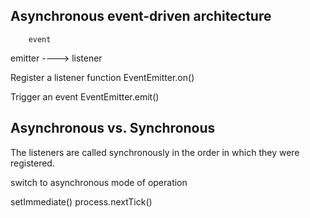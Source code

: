 Asynchronous event-driven architecture
---

        event
emitter ----> listener

Register a listener function
  EventEmitter.on()

Trigger an event
  EventEmitter.emit()

Asynchronous vs. Synchronous
---

The listeners are called synchronously in the order in which they were registered.

switch to asynchronous mode of operation

setImmediate()
process.nextTick()


